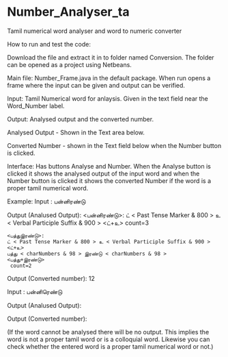 # Number_Analyser_ta
Tamil numerical word analyser and word to numeric converter

How to run and test the code:

Download the file and extract it in to folder named Conversion. The folder can be opened as a project using Netbeans.

Main file: Number_Frame.java in the default package. When run opens a frame where the input can be given and output can be verified.

Input: Tamil Numerical word for anlaysis. Given in the text field near the Word_Number label.

Output: Analysed output and the converted number. 

Analysed Output - Shown in the Text area below.

Converted Number - shown in the Text field below when the Number button is clicked.


Interface: Has buttons Analyse and Number. When the Analyse button is clicked it shows the analysed output of the input word and when the Number button is clicked it shows the converted Number if the word is a proper tamil numerical word.

Example: 
Input : பன்னிரண்டு

Output (Analused Output): 
	<பன்னிரண்டு>:
	ட் < Past Tense Marker & 800 > உ < Verbal Participle Suffix & 900 > 
	<ட்+உ>
	 count=3
	<unknown>

	<பத்துஇரண்டு>:
	ட் < Past Tense Marker & 800 > உ < Verbal Participle Suffix & 900 > 
	<ட்+உ>
	பத்து < charNumbers & 98 > இரண்டு < charNumbers & 98 > 
	<பத்து+இரண்டு>
	 count=2

Output (Converted number): 12 

Input : பன்னிரெண்டு

Output (Analused Output): 

Output (Converted number): 

(If the word cannot be analysed there will be no output. This implies the word is not a proper tamil word or is a colloquial word. Likewise you can check whether the entered word is a proper tamil numerical word or not.)
